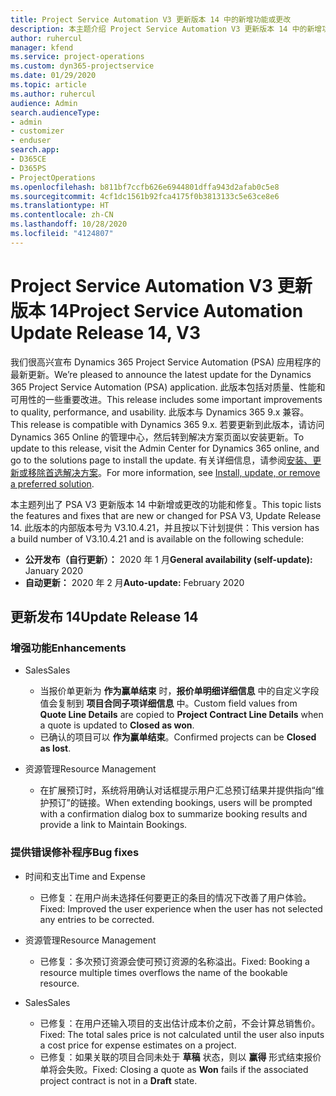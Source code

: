 ```yaml
---
title: Project Service Automation V3 更新版本 14 中的新增功能或更改
description: 本主题介绍 Project Service Automation V3 更新版本 14 中的新增功能。
author: ruhercul
manager: kfend
ms.service: project-operations
ms.custom: dyn365-projectservice
ms.date: 01/29/2020
ms.topic: article
ms.author: ruhercul
audience: Admin
search.audienceType:
- admin
- customizer
- enduser
search.app:
- D365CE
- D365PS
- ProjectOperations
ms.openlocfilehash: b811bf7ccfb626e6944801dffa943d2afab0c5e8
ms.sourcegitcommit: 4cf1dc1561b92fca4175f0b3813133c5e63ce8e6
ms.translationtype: HT
ms.contentlocale: zh-CN
ms.lasthandoff: 10/28/2020
ms.locfileid: "4124807"
---
```

# <a name="project-service-automation-update-release-14-v3"></a><span data-ttu-id="c42b4-103">Project Service Automation V3 更新版本 14</span><span class="sxs-lookup"><span data-stu-id="c42b4-103">Project Service Automation Update Release 14, V3</span></span>
<span data-ttu-id="c42b4-104">我们很高兴宣布 Dynamics 365 Project Service Automation (PSA) 应用程序的最新更新。</span><span class="sxs-lookup"><span data-stu-id="c42b4-104">We’re pleased to announce the latest update for the Dynamics 365 Project Service Automation (PSA) application.</span></span> <span data-ttu-id="c42b4-105">此版本包括对质量、性能和可用性的一些重要改进。</span><span class="sxs-lookup"><span data-stu-id="c42b4-105">This release includes some important improvements to quality, performance, and usability.</span></span> <span data-ttu-id="c42b4-106">此版本与 Dynamics 365 9.x 兼容。</span><span class="sxs-lookup"><span data-stu-id="c42b4-106">This release is compatible with Dynamics 365 9.x.</span></span> <span data-ttu-id="c42b4-107">若要更新到此版本，请访问 Dynamics 365 Online 的管理中心，然后转到解决方案页面以安装更新。</span><span class="sxs-lookup"><span data-stu-id="c42b4-107">To update to this release, visit the Admin Center for Dynamics 365 online, and go to the solutions page to install the update.</span></span> <span data-ttu-id="c42b4-108">有关详细信息，请参阅[安装、更新或移除首选解决方案](https://docs.microsoft.com/power-platform/admin/install-remove-preferred-solution)。</span><span class="sxs-lookup"><span data-stu-id="c42b4-108">For more information, see [Install, update, or remove a preferred solution](https://docs.microsoft.com/power-platform/admin/install-remove-preferred-solution).</span></span>

<span data-ttu-id="c42b4-109">本主题列出了 PSA V3 更新版本 14 中新增或更改的功能和修复。</span><span class="sxs-lookup"><span data-stu-id="c42b4-109">This topic lists the features and fixes that are new or changed for PSA V3, Update Release 14.</span></span> <span data-ttu-id="c42b4-110">此版本的内部版本号为 V3.10.4.21，并且按以下计划提供：</span><span class="sxs-lookup"><span data-stu-id="c42b4-110">This version has a build number of V3.10.4.21 and is available on the following schedule:</span></span>

- <span data-ttu-id="c42b4-111">**公开发布（自行更新）：** 2020 年 1 月</span><span class="sxs-lookup"><span data-stu-id="c42b4-111">**General availability (self-update):** January 2020</span></span>
- <span data-ttu-id="c42b4-112">**自动更新：** 2020 年 2 月</span><span class="sxs-lookup"><span data-stu-id="c42b4-112">**Auto-update:** February 2020</span></span>

## <a name="update-release-14"></a><span data-ttu-id="c42b4-113">更新发布 14</span><span class="sxs-lookup"><span data-stu-id="c42b4-113">Update Release 14</span></span>

### <a name="enhancements"></a><span data-ttu-id="c42b4-114">增强功能</span><span class="sxs-lookup"><span data-stu-id="c42b4-114">Enhancements</span></span>

- <span data-ttu-id="c42b4-115">Sales</span><span class="sxs-lookup"><span data-stu-id="c42b4-115">Sales</span></span>

     - <span data-ttu-id="c42b4-116">当报价单更新为 **作为赢单结束** 时，**报价单明细详细信息** 中的自定义字段值会复制到 **项目合同子项详细信息** 中。</span><span class="sxs-lookup"><span data-stu-id="c42b4-116">Custom field values from **Quote Line Details** are copied to **Project Contract Line Details** when a quote is updated to **Closed as won**.</span></span>
     - <span data-ttu-id="c42b4-117">已确认的项目可以 **作为赢单结束**。</span><span class="sxs-lookup"><span data-stu-id="c42b4-117">Confirmed projects can be **Closed as lost**.</span></span>

- <span data-ttu-id="c42b4-118">资源管理</span><span class="sxs-lookup"><span data-stu-id="c42b4-118">Resource Management</span></span>

     - <span data-ttu-id="c42b4-119">在扩展预订时，系统将用确认对话框提示用户汇总预订结果并提供指向“维护预订”的链接。</span><span class="sxs-lookup"><span data-stu-id="c42b4-119">When extending bookings, users will be prompted with a confirmation dialog box to summarize booking results and provide a link to Maintain Bookings.</span></span>


### <a name="bug-fixes"></a><span data-ttu-id="c42b4-120">提供错误修补程序</span><span class="sxs-lookup"><span data-stu-id="c42b4-120">Bug fixes</span></span>

- <span data-ttu-id="c42b4-121">时间和支出</span><span class="sxs-lookup"><span data-stu-id="c42b4-121">Time and Expense</span></span>

     - <span data-ttu-id="c42b4-122">已修复：在用户尚未选择任何要更正的条目的情况下改善了用户体验。</span><span class="sxs-lookup"><span data-stu-id="c42b4-122">Fixed: Improved the user experience when the user has not selected any entries to be corrected.</span></span>

- <span data-ttu-id="c42b4-123">资源管理</span><span class="sxs-lookup"><span data-stu-id="c42b4-123">Resource Management</span></span>

     - <span data-ttu-id="c42b4-124">已修复：多次预订资源会使可预订资源的名称溢出。</span><span class="sxs-lookup"><span data-stu-id="c42b4-124">Fixed: Booking a resource multiple times overflows the name of the bookable resource.</span></span>

- <span data-ttu-id="c42b4-125">Sales</span><span class="sxs-lookup"><span data-stu-id="c42b4-125">Sales</span></span>

     - <span data-ttu-id="c42b4-126">已修复：在用户还输入项目的支出估计成本价之前，不会计算总销售价。</span><span class="sxs-lookup"><span data-stu-id="c42b4-126">Fixed: The total sales price is not calculated until the user also inputs a cost price for expense estimates on a project.</span></span>
     - <span data-ttu-id="c42b4-127">已修复：如果关联的项目合同未处于 **草稿** 状态，则以 **赢得** 形式结束报价单将会失败。</span><span class="sxs-lookup"><span data-stu-id="c42b4-127">Fixed: Closing a quote as **Won** fails if the associated project contract is not in a **Draft** state.</span></span>

